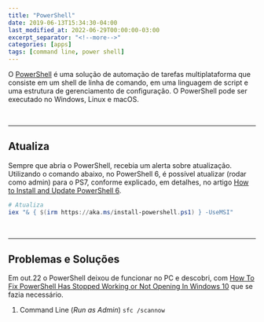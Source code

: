 ```yaml
---
title: "PowerShell"
date: 2019-06-13T15:34:30-04:00
last_modified_at: 2022-06-29T00:00:00-03:00
excerpt_separator: "<!--more-->"
categories: [apps]
tags: [command line, power shell]
---
```


O [PowerShell](https://learn.microsoft.com/pt-br/powershell/scripting/overview?view=powershell-7.2) é uma solução de automação de tarefas multiplataforma que consiste em um shell de linha de comando, em uma linguagem de script e uma estrutura de gerenciamento de configuração. O PowerShell pode ser executado no Windows, Linux e macOS.

<br>

---

## Atualiza

Sempre que abria o PowerShell, recebia um alerta sobre atualização. Utilizando o comando abaixo, no PowerShell 6, é possível atualizar (rodar como admin) para o PS7, conforme explicado, em detalhes, no artigo [How to Install and Update PowerShell 6](https://www.thomasmaurer.ch/2019/03/how-to-install-and-update-powershell-6/).

```powershell
# Atualiza
iex "& { $(irm https://aka.ms/install-powershell.ps1) } -UseMSI"
```

<br>

---

## Problemas e Soluções

Em out.22 o PowerShell deixou de funcionar no PC e descobri, com [How To Fix PowerShell Has Stopped Working or Not Opening In Windows 10](https://www.youtube.com/watch?v=QfCKCasBef4) que se fazia necessário.

1. Command Line (*Run as Admin*) `sfc /scannow`
